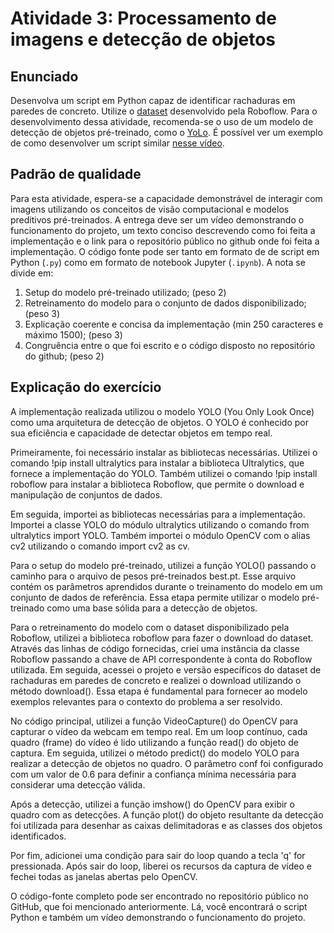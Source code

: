 # Atividade 3: Processamento de imagens e detecção de objetos

## Enunciado

Desenvolva um script em Python capaz de identificar rachaduras em paredes de concreto. Utilize o [dataset](https://universe.roboflow.com/university-bswxt/crack-bphdr/dataset/2) desenvolvido pela Roboflow. Para o desenvolvimento dessa atividade, recomenda-se o uso de um modelo de detecção de objetos pré-treinado, como o [YoLo](https://github.com/ultralytics/ultralytics). É possível ver um exemplo de como desenvolver um script similar [nesse vídeo](https://www.youtube.com/watch?v=vFGxM2KLs10).

## Padrão de qualidade

Para esta atividade, espera-se a capacidade demonstrável de interagir com imagens utilizando os conceitos de visão computacional e modelos preditivos pré-treinados. A entrega deve ser um vídeo demonstrando o funcionamento do projeto, um texto conciso descrevendo como foi feita a implementação e o link para o repositório público no github onde foi feita a implementação. O código fonte pode ser tanto em formato de de script em Python (`.py`) como em formato de notebook Jupyter (`.ipynb`). A nota se divide em:

1. Setup do modelo pré-treinado utilizado; (peso 2)
2. Retreinamento do modelo para o conjunto de dados disponibilizado; (peso 3)
3. Explicação coerente e concisa da implementação (min 250 caracteres e máximo 1500); (peso 3)
4. Congruência entre o que foi escrito e o código disposto no repositório do github; (peso 2)

## Explicação do exercício

A implementação realizada utilizou o modelo YOLO (You Only Look Once) como uma arquitetura de detecção de objetos. O YOLO é conhecido por sua eficiência e capacidade de detectar objetos em tempo real.

Primeiramente, foi necessário instalar as bibliotecas necessárias. Utilizei o comando !pip install ultralytics para instalar a biblioteca Ultralytics, que fornece a implementação do YOLO. Também utilizei o comando !pip install roboflow para instalar a biblioteca Roboflow, que permite o download e manipulação de conjuntos de dados.

Em seguida, importei as bibliotecas necessárias para a implementação. Importei a classe YOLO do módulo ultralytics utilizando o comando from ultralytics import YOLO. Também importei o módulo OpenCV com o alias cv2 utilizando o comando import cv2 as cv.

Para o setup do modelo pré-treinado, utilizei a função YOLO() passando o caminho para o arquivo de pesos pré-treinados best.pt. Esse arquivo contém os parâmetros aprendidos durante o treinamento do modelo em um conjunto de dados de referência. Essa etapa permite utilizar o modelo pré-treinado como uma base sólida para a detecção de objetos.

Para o retreinamento do modelo com o dataset disponibilizado pela Roboflow, utilizei a biblioteca roboflow para fazer o download do dataset. Através das linhas de código fornecidas, criei uma instância da classe Roboflow passando a chave de API correspondente à conta do Roboflow utilizada. Em seguida, acessei o projeto e versão específicos do dataset de rachaduras em paredes de concreto e realizei o download utilizando o método download(). Essa etapa é fundamental para fornecer ao modelo exemplos relevantes para o contexto do problema a ser resolvido.

No código principal, utilizei a função VideoCapture() do OpenCV para capturar o vídeo da webcam em tempo real. Em um loop contínuo, cada quadro (frame) do vídeo é lido utilizando a função read() do objeto de captura. Em seguida, utilizei o método predict() do modelo YOLO para realizar a detecção de objetos no quadro. O parâmetro conf foi configurado com um valor de 0.6 para definir a confiança mínima necessária para considerar uma detecção válida.

Após a detecção, utilizei a função imshow() do OpenCV para exibir o quadro com as detecções. A função plot() do objeto resultante da detecção foi utilizada para desenhar as caixas delimitadoras e as classes dos objetos identificados.

Por fim, adicionei uma condição para sair do loop quando a tecla 'q' for pressionada. Após sair do loop, liberei os recursos da captura de vídeo e fechei todas as janelas abertas pelo OpenCV.

O código-fonte completo pode ser encontrado no repositório público no GitHub, que foi mencionado anteriormente. Lá, você encontrará o script Python e também um vídeo demonstrando o funcionamento do projeto.